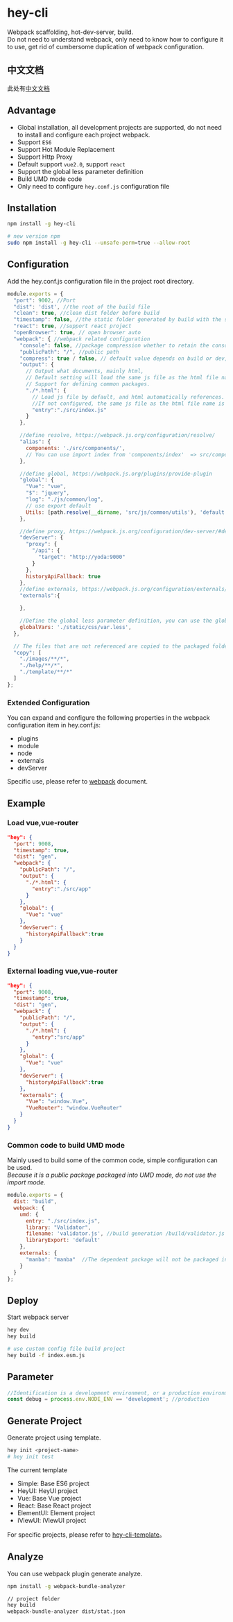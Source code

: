 # hey-cli
Webpack scaffolding, hot-dev-server, build.  
Do not need to understand webpack, only need to know how to configure it to use, get rid of cumbersome duplication of webpack configuration.

## 中文文档
此处有[中文文档](https://github.com/heyui/hey-cli/blob/master/README_zh.md)


## Advantage
- Global installation, all development projects are supported, do not need to install and configure each project webpack.    
- Support <code>ES6</code>
- Support Hot Module Replacement
- Support Http Proxy
- Default support <code>vue2.0</code>, support <code>react</code>
- Support the global less parameter definition
- Build UMD mode code
- Only need to configure <code>hey.conf.js</code> configuration file

## Installation

```sh
npm install -g hey-cli

# new version npm
sudo npm install -g hey-cli --unsafe-perm=true --allow-root

```

## Configuration

Add the hey.conf.js configuration file in the project root directory.  
```js
module.exports = {
  "port": 9002, //Port
  "dist": 'dist', //the root of the build file
  "clean": true, //clean dist folder before build
  "timestamp": false, //the static folder generated by build with the static[timestamp] named folder
  "react": true, //support react project
  "openBrowser": true, // open browser auto
  "webpack": { //webpack related configuration
    "console": false, //package compression whether to retain the console, the default is false
    "publicPath": "/", //public path
    "compress": true / false, // default value depends on build or dev, or you can set compress js when build.
    "output": {
      // Output what documents, mainly html,
      // Default setting will load the same js file as the html file name for the entrance. 
      // Support for defining common packages.
      "./*.html": {
        // Load js file by default, and html automatically references. 
        //If not configured, the same js file as the html file name is automatically
        "entry":"./src/index.js"
      }
    },

    //define resolve, https://webpack.js.org/configuration/resolve/
    "alias": {
      components: './src/components/',
      // You can use import index from 'components/index'  => src/components/index
    },

    //define global, https://webpack.js.org/plugins/provide-plugin
    "global": {
      "Vue": "vue",
      "$": "jquery",
      "log": "./js/common/log",
      // use export default
      Utils: [path.resolve(__dirname, 'src/js/common/utils'), 'default'],
    },

    //define proxy, https://webpack.js.org/configuration/dev-server/#devserver-proxy
    "devServer": {
      "proxy": {
        "/api": {
          "target": "http://yoda:9000"
        }
      },
      historyApiFallback: true
    },
    //define externals, https://webpack.js.org/configuration/externals/
    "externals":{

    },

    //Define the global less parameter definition, you can use the globalVars parameter in any less
    globalVars: './static/css/var.less',
  },

  // The files that are not referenced are copied to the packaged folder when build
  "copy": [
    "./images/**/*",
    "./help/**/*",
    "./template/**/*"
  ]
};
```

### Extended Configuration
You can expand and configure the following properties in the webpack configuration item in hey.conf.js:  
- plugins
- module
- node
- externals
- devServer

Specific use, please refer to [webpack](https://webpack.js.org/) document.

## Example

### Load vue,vue-router

```json
"hey": {
  "port": 9008,
  "timestamp": true,
  "dist": "gen",
  "webpack": {
    "publicPath": "/",
    "output": {
      "./*.html": {
        "entry":"./src/app"
      }
    },
    "global": {
      "Vue": "vue"
    },
    "devServer": {
      "historyApiFallback":true
    }
  }
}
```
### External loading vue,vue-router  

```json
"hey": {
  "port": 9008,
  "timestamp": true,
  "dist": "gen",
  "webpack": {
    "publicPath": "/",
    "output": {
      "./*.html": {
        "entry":"src/app"
      }
    },
    "global": {
      "Vue": "vue"
    },
    "devServer": {
      "historyApiFallback":true
    },
    "externals": {
      "Vue": "window.Vue",
      "VueRouter": "window.VueRouter"
    }
  }
}
```

### Common code to build UMD mode
Mainly used to build some of the common code, simple configuration can be used.   
*Because it is a public package packaged into UMD mode, do not use the import mode.*

```js
module.exports = {
  dist: "build",
  webpack: {
    umd: {
      entry: "./src/index.js",
      library: "Validator",
      filename: 'validator.js', //build generation /build/validator.js
      libraryExport: 'default'
    },
    externals: {
      "manba": "manba"  //The dependent package will not be packaged into the source code
    }
  }
};
```

## Deploy

Start webpack server

```sh
hey dev
hey build

# use custom config file build project
hey build -f index.esm.js
```

## Parameter

``` javascript
//Identification is a development environment, or a production environment
const debug = process.env.NODE_ENV == 'development'; //production
```

## Generate Project
Generate project using template.

```sh
hey init <project-name>
# hey init test
```

The current template

- Simple: Base ES6 project
- HeyUI: HeyUI project
- Vue: Base Vue project
- React: Base React project
- ElementUI: Element project
- iViewUI: iViewUI project

For specific projects, please refer to [hey-cli-template](https://github.com/heyui/hey-cli-template)。

## Analyze

You can use webpack plugin generate analyze.

``` sh
npm install -g webpack-bundle-analyzer

// project folder
hey build
webpack-bundle-analyzer dist/stat.json

```